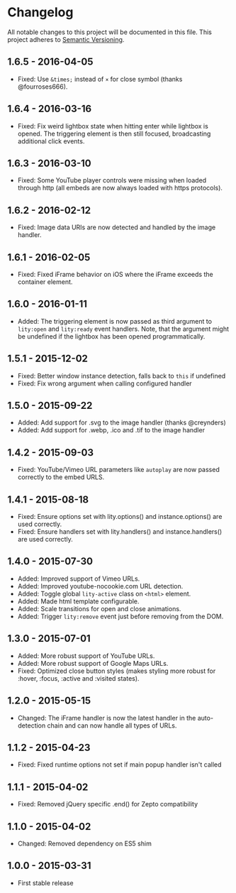 Changelog
=========

All notable changes to this project will be documented in this file.
This project adheres to [Semantic Versioning](http://semver.org).

1.6.5 - 2016-04-05
------------------

* Fixed: Use `&times;` instead of `×` for close symbol (thanks @fourroses666).

1.6.4 - 2016-03-16
------------------

* Fixed: Fix weird lightbox state when hitting enter while lightbox is opened. 
  The triggering element is then still focused, broadcasting additional click 
  events.

1.6.3 - 2016-03-10
------------------

* Fixed: Some YouTube player controls were missing when loaded through http (all
  embeds are now always loaded with https protocols).

1.6.2 - 2016-02-12
------------------

* Fixed: Image data URIs are now detected and handled by the image handler.

1.6.1 - 2016-02-05
------------------

* Fixed: Fixed iFrame behavior on iOS where the iFrame exceeds the container 
  element.

1.6.0 - 2016-01-11
------------------

* Added: The triggering element is now passed as third argument to `lity:open`
  and `lity:ready` event handlers. Note, that the argument might be undefined if
  the lightbox has been opened programmatically.

1.5.1 - 2015-12-02
------------------

* Fixed: Better window instance detection, falls back to `this` if undefined
* Fixed: Fix wrong argument when calling configured handler

1.5.0 - 2015-09-22
------------------

* Added: Add support for .svg to the image handler (thanks @creynders)
* Added: Add support for .webp, .ico and .tif to the image handler

1.4.2 - 2015-09-03
------------------

* Fixed: YouTube/Vimeo URL parameters like `autoplay` are now passed correctly
  to the embed URLS.

1.4.1 - 2015-08-18
------------------

* Fixed: Ensure options set with lity.options() and instance.options() are used
  correctly.
* Fixed: Ensure handlers set with lity.handlers() and instance.handlers() are
  used correctly.

1.4.0 - 2015-07-30
------------------

* Added: Improved support of Vimeo URLs.
* Added: Improved youtube-nocookie.com URL detection.
* Added: Toggle global `lity-active` class on `<html>` element.
* Added: Made html template configurable.
* Added: Scale transitions for open and close animations.
* Added: Trigger `lity:remove` event just before removing from the DOM.

1.3.0 - 2015-07-01
------------------

* Added: More robust support of YouTube URLs.
* Added: More robust support of Google Maps URLs.
* Fixed: Optimized close button styles (makes styling more robust for :hover,
  :focus, :active and :visited states).

1.2.0 - 2015-05-15
------------------

* Changed: The iFrame handler is now the latest handler in the auto-detection
  chain and can now handle all types of URLs.

1.1.2 - 2015-04-23
------------------

* Fixed: Fixed runtime options not set if main popup handler isn't called

1.1.1 - 2015-04-02
------------------

* Fixed: Removed jQuery specific .end() for Zepto compatibility

1.1.0 - 2015-04-02
------------------

* Changed: Removed dependency on ES5 shim

1.0.0 - 2015-03-31
------------------

* First stable release
